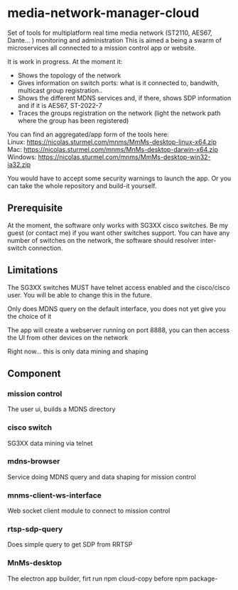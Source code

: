 # media-network-manager-cloud
Set of tools for multiplatform real time media network (ST2110, AES67, Dante... ) monitoring and administration
This is aimed a being a swarm of microservices all connected to a mission control app or website. 

It is work in progress. At the moment it:
* Shows the topology of the network
* Gives information on switch ports: what is it connected to, bandwith, multicast group registration..
* Shows the different MDNS services and, if there, shows SDP information and if it is AES67, ST-2022-7 
* Traces the groups registration on the network (light the network path where the group has been registered)

You can find an aggregated/app form of the tools here:  
Linux: https://nicolas.sturmel.com/mnms/MmMs-desktop-linux-x64.zip  
Mac: https://nicolas.sturmel.com/mnms/MnMs-desktop-darwin-x64.zip  
Windows: https://nicolas.sturmel.com/mnms/MmMs-desktop-win32-ia32.zip  

You would have to accept some security warnings to launch the app. Or you can take the whole repository and build-it yourself.

## Prerequisite

At the moment, the software only works with SG3XX cisco switches. Be my guest (or contact me) if you want other switches support. You can have any number of switches on the network, the software should resolver inter-switch connection.

## Limitations

The SG3XX switches MUST have telnet access enabled and the cisco/cisco user. You will be able to change this in the future.

Only does MDNS query on the default interface, you does not yet give you the choice of it

The app will create a webserver running on port 8888, you can then access the UI from other devices on the network

Right now... this is only data mining and shaping

## Component

### mission control

The user ui, builds a MDNS directory

### cisco switch

SG3XX data mining via telnet

### mdns-browser

Service doing MDNS query and data shaping for mission control

###  mnms-client-ws-interface

Web socket client module to connect to mission control

### rtsp-sdp-query

Does simple query to get SDP from RRTSP

### MnMs-desktop

The electron app builder, firt run npm cloud-copy before npm package-<system>
